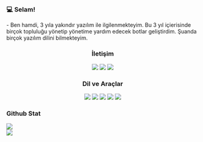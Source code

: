 <h3>💻 Selam!</h3> 
- Ben hamdi, 3 yıla yakındır yazılım ile ilgilenmekteyim. Bu 3 yıl içierisinde birçok topluluğu yönetip yönetime yardım edecek botlar geliştirdim. Şuanda birçok yazılım dilini bilmekteyim.

<div align="center">
<h3>İletişim</h3>
<a href="https://discord.com/users/982223125724954684" target"blank_"><img src="https://img.shields.io/badge/discord%20-111111.svg?&style=for-the-badge&logo=discord&logoColor=white"></a>
<a href="https://www.youtube.com/@hamdibicr" target"blank_"><img src="https://img.shields.io/badge/youtube%20-111111.svg?&style=for-the-badge&logo=youtube&logoColor=white"></a>
<a href="https://github.com/hamdibicr" target"blank_"><img src="https://img.shields.io/badge/GitHub%20-111111.svg?&style=for-the-badge&logo=github&logoColor=white"></a>
</div>


<div align="center">
<h3>Dil ve Araçlar</h3>
<a <img src="https://img.shields.io/badge/JavaScript%20-111111.svg?&style=for-the-badge&logo=JavaScript&logoColor=white"> </a>

<img src="https://img.shields.io/badge/Node.js%20-111111.svg?&style=for-the-badge&logo=Node.js&logoColor=white">
<img src="https://img.shields.io/badge/Python%20-111111.svg?&style=for-the-badge&logo=Python&logoColor=white">
<img src="https://img.shields.io/badge/Discord.Js%20-111111.svg?&style=for-the-badge&logo=Discord.Js&logoColor=white">
<img src="https://img.shields.io/badge/HTML5%20-111111.svg?&style=for-the-badge&logo=HTML5&logoColor=white">
<img src="https://img.shields.io/badge/CSS%20-111111.svg?&style=for-the-badge&logo=CSS3&logoColor=white">
</div>


<div >
<h3>Github Stat</h3>
 <div><img src="https://komarev.com/ghpvc/?username=hamdibicr&&label=PROFILE+VIEWS&color=grey"/></div>
   <a href="https://github.com/hamdibicr" target="_blank">
      <img src="https://github-readme-stats.vercel.app/api/?username=hamdibicr&show_icons=true&title_color=fff&icon_color=79ff97&text_color=9f9f9f&bg_color=151515">
   </a>
</div>
